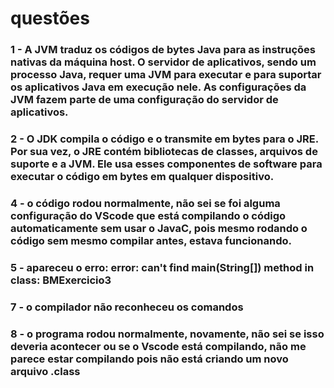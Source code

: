 # questões

### 1 - A JVM traduz os códigos de bytes Java para as instruções nativas da máquina host. O servidor de aplicativos, sendo um processo Java, requer uma JVM para executar e para suportar os aplicativos Java em execução nele. As configurações da JVM fazem parte de uma configuração do servidor de aplicativos.

### 2 - O JDK compila o código e o transmite em bytes para o JRE. Por sua vez, o JRE contém bibliotecas de classes, arquivos de suporte e a JVM. Ele usa esses componentes de software para executar o código em bytes em qualquer dispositivo.


### 4 - o código rodou normalmente, não sei se foi alguma configuração do VScode que está compilando o código automaticamente sem usar o JavaC, pois mesmo rodando o código sem mesmo compilar antes, estava funcionando.

### 5 - apareceu o erro: error: can't find main(String[]) method in class: BMExercicio3

### 7 - o compilador não reconheceu os comandos

### 8 - o programa rodou normalmente, novamente, não sei se isso deveria acontecer ou se o Vscode está compilando, não me parece estar compilando pois não está criando um novo arquivo .class

